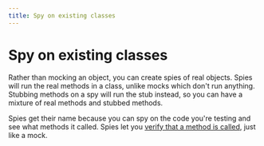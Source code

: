 ```yaml
---
title: Spy on existing classes
---
```


# Spy on existing classes

Rather than mocking an object, you can create spies of real objects. Spies will run the real methods in a class, unlike mocks which don't run anything. Stubbing methods on a spy will run the stub instead, so you can have a mixture of real methods and stubbed methods.

Spies get their name because you can spy on the code you're testing and see what methods it called. Spies let you [verify that a method is called](./verify.md), just like a mock.
